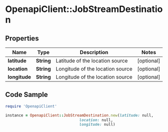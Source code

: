 # OpenapiClient::JobStreamDestination

## Properties

Name | Type | Description | Notes
------------ | ------------- | ------------- | -------------
**latitude** | **String** | Latitude of the location source | [optional] 
**location** | **String** | Longitude of the location source | [optional] 
**longitude** | **String** | Longitude of the location source | [optional] 

## Code Sample

```ruby
require 'OpenapiClient'

instance = OpenapiClient::JobStreamDestination.new(latitude: null,
                                 location: null,
                                 longitude: null)
```


